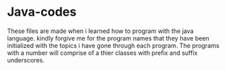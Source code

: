 # Java-codes
These files are made when i learned how to program with the java language.
kindly forgive me for the program names that they have been initialized with the topics i have gone through each program.
The programs with a number will comprise of a thier classes with prefix and suffix underscores.
